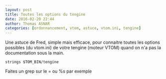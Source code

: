 ```yaml
---
layout: post
title: Toutes les options du tengine
date: 2016-02-20 22:44
author: Thomas ASNAR
categories: [ordonnancement, vtom, astuce, vtom.ini, tengine]
---
```

Une astuce de Fred, simple mais efficace, pour connaitre toutes les options possibles (du vtom.ini) de votre tengine (moteur VTOM) quand on n'a pas la documentation sous la main.

```
strings $TOM_BIN/tengine
```

Faites un grep sur le = ou %s par exemple
